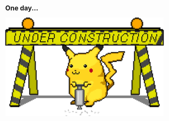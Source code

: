 ## One day...

![image](https://github.com/kamiderka/kamiderka/blob/master/img/under_construction.gif)
